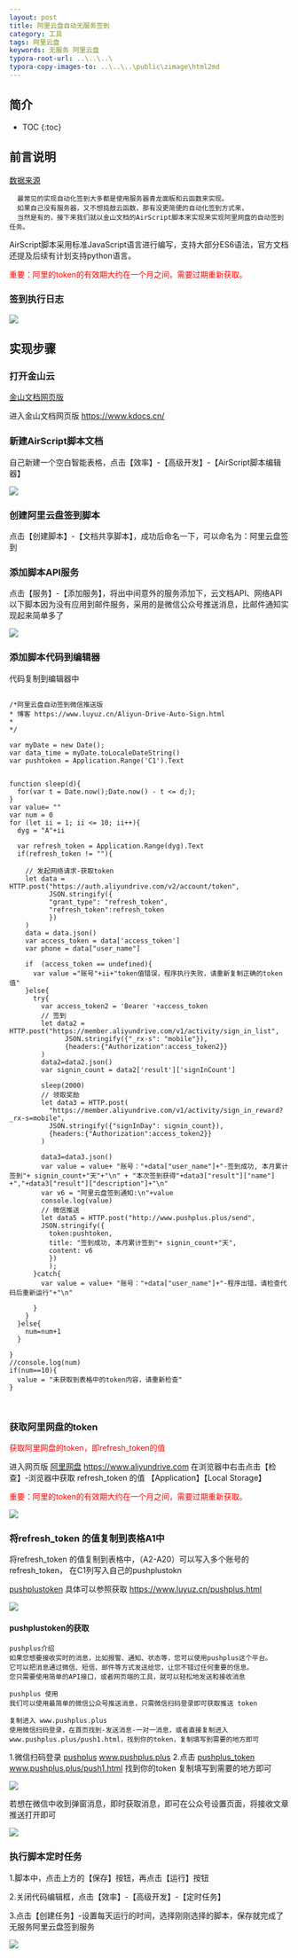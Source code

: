 ```yaml
---
layout: post
title: 阿里云盘自动无服务签到
category: 工具
tags: 阿里云盘
keywords: 无服务 阿里云盘
typora-root-url: ..\..\..\
typora-copy-images-to: ..\..\..\public\zimage\html2md
---
```


## 简介
 * TOC
 {:toc}


<title>阿里云盘自动无服务签到</title>


## 前言说明
[数据来源](https://www.luyuz.cn/Aliyun-Drive-Auto-Sign.html)
```
  最常见的实现自动化签到大多都是使用服务器青龙面板和云函数来实现。
  如果自己没有服务器，又不想捣鼓云函数，那有没更简便的自动化签到方式来，
  当然是有的，接下来我们就以金山文档的AirScript脚本来实现来实现阿里网盘的自动签到任务。
```

AirScript脚本采用标准JavaScript语言进行编写，支持大部分ES6语法，官方文档还提及后续有计划支持python语言。

<p style="color: red;">重要：阿里的token的有效期大约在一个月之间，需要过期重新获取。</p>

### 签到执行日志

<img src="/public/zimage/html2md/20231107_1.png">


## 实现步骤


### 打开金山云

[金山文档网页版](https://www.kdocs.cn/)


进入金山文档网页版 https://www.kdocs.cn/


### 新建AirScript脚本文档

自己新建一个空白智能表格，点击【效率】-【高级开发】-【AirScript脚本编辑器】

<img src="/public/zimage/html2md/20231107_2.png">


### 创建阿里云盘签到脚本

点击【创建脚本】-【文档共享脚本】，成功后命名一下，可以命名为：阿里云盘签到


### 添加脚本API服务

点击【服务】-【添加服务】，将出中间意外的服务添加下，云文档API、网络API以下脚本因为没有应用到邮件服务，采用的是微信公众号推送消息，比邮件通知实现起来简单多了


<img src="/public/zimage/html2md/20231107_3.png">


### 添加脚本代码到编辑器

代码复制到编辑器中

```

/*阿里云盘自动签到微信推送版
* 博客 https://www.luyuz.cn/Aliyun-Drive-Auto-Sign.html
* 
*/

var myDate = new Date();
var data_time = myDate.toLocaleDateString()
var pushtoken = Application.Range('C1').Text


function sleep(d){
  for(var t = Date.now();Date.now() - t <= d;);
}
var value= ""
var num = 0
for (let ii = 1; ii <= 10; ii++){
  dyg = "A"+ii

  var refresh_token = Application.Range(dyg).Text
  if(refresh_token != ""){
  
    // 发起网络请求-获取token
    let data = HTTP.post("https://auth.aliyundrive.com/v2/account/token",
          JSON.stringify({
          "grant_type": "refresh_token",
          "refresh_token":refresh_token
          })
    )
    data = data.json()
    var access_token = data['access_token']
    var phone = data["user_name"]

    if  (access_token == undefined){
      var value ="账号"+ii+"token值错误，程序执行失败，请重新复制正确的token值"
    }else{
      try{
        var access_token2 = 'Bearer '+access_token
        // 签到
        let data2 = HTTP.post("https://member.aliyundrive.com/v1/activity/sign_in_list",
              JSON.stringify({"_rx-s": "mobile"}),
              {headers:{"Authorization":access_token2}}
        )
        data2=data2.json()
        var signin_count = data2['result']['signInCount']

        sleep(2000)
        // 领取奖励
        let data3 = HTTP.post(
          "https://member.aliyundrive.com/v1/activity/sign_in_reward?_rx-s=mobile",
          JSON.stringify({"signInDay": signin_count}),
          {headers:{"Authorization":access_token2}}
        )

        data3=data3.json()
        var value = value+ "账号："+data["user_name"]+"-签到成功, 本月累计签到"+ signin_count+"天"+"\n" + "本次签到获得"+data3["result"]["name"] +","+data3["result"]["description"]+"\n"
        var v6 = "阿里云盘签到通知:\n"+value
        console.log(value)
        // 微信推送
        let data5 = HTTP.post("http://www.pushplus.plus/send",
        JSON.stringify({
          token:pushtoken,
          title: "签到成功, 本月累计签到"+ signin_count+"天",
          content: v6
          })
          );
      }catch{
        var value = value+ "账号："+data["user_name"]+"-程序出错，请检查代码后重新运行"+"\n"
       
      }
    }
  }else{
    num=num+1
  }

}
//console.log(num)
if(num==10){
  value = "未获取到表格中的token内容，请重新检查"
}



```



### 获取阿里网盘的token

<font color=#FF000 > 获取阿里网盘的token，即refresh_token的值 </font>

进入网页版 [阿里网盘](https://www.aliyundrive.com/)    https://www.aliyundrive.com
在浏览器中右击点击【检查】-浏览器中获取 refresh_token 的值 【Application】【Local Storage】

<p style="color: red;">重要：阿里的token的有效期大约在一个月之间，需要过期重新获取。</p>

<img src="/_posts/Technology/html2md/..\..\..\public\zimage\html2md/20231107_4.png">





### 将refresh_token 的值复制到表格A1中

将refresh_token 的值复制到表格中，（A2-A20）可以写入多个账号的refresh_token， 在C1列写入自己的pushplustokn

[pushplustoken](https://www.luyuz.cn/pushplus.html)  具体可以参照获取  https://www.luyuz.cn/pushplus.html

<img src="/public/zimage/html2md/20231107_5.png">

#### pushplustoken的获取 

```
pushplus介绍
如果您想要接收实时的消息，比如报警、通知、状态等，您可以使用pushplus这个平台。
它可以把消息通过微信、短信、邮件等方式发送给您，让您不错过任何重要的信息。
您只需要使用简单的API接口，或者网页端的工具，就可以轻松地发送和接收消息
```


```
pushplus 使用
我们可以使用最简单的微信公众号推送消息，只需微信扫码登录即可获取推送 token

复制进入 www.pushplus.plus 
使用微信扫码登录，在首页找到-发送消息-一对一消息，或者直接复制进入www.pushplus.plus/push1.html，找到你的token，复制填写到需要的地方即可
```
1.微信扫码登录 [pushplus](www.pushplus.plus)  www.pushplus.plus
2.点击 [pushplus_token](www.pushplus.plus/push1.html)      www.pushplus.plus/push1.html   找到你的token 复制填写到需要的地方即可


<img src="/public/zimage/html2md/20231107_1532_1.png">


若想在微信中收到弹窗消息，即时获取消息，即可在公众号设置页面，将接收文章推送打开即可

<img src="/public/zimage/html2md/20231107_1532_2.png">





### 执行脚本定时任务

1.脚本中，点击上方的【保存】按钮，再点击【运行】按钮

2.关闭代码编辑框，点击【效率】-【高级开发】-【定时任务】

3.点击【创建任务】-设置每天运行的时间，选择刚刚选择的脚本，保存就完成了无服务阿里云盘签到服务


<img src="/public/zimage/html2md/20231107_6.png">

